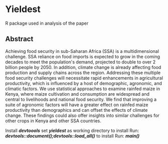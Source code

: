 ﻿# Yieldest

R package used in analysis of the paper


## Abstract

Achieving food security in sub-Saharan Africa (SSA) is a multidimensional challenge. SSA reliance on food imports is expected to grow in the coming decades to meet the population's demand, projected to double to over 2 billion people by 2050. In addition, climate change is already affecting food production and supply chains across the region. Addressing these multiple food security challenges will necessitate rapid enhancements in agricultural productivity, which is influenced by a host of demographic, agronomic, and climatic factors. We use statistical approaches to examine rainfed maize in Kenya, where maize cultivation and consumption are widespread and central to livelihoods and national food security. We find that improving a suite of agronomic factors will have a greater effect on rainfed maize productivity than demographics and can offset the effects of climate change. These findings could also offer insights into similar challenges for other crops in Kenya and other SSA countries.

Install ***devtoools***
set ***yieldest*** as working directory to install
Run: ***devtools::document();devtools::load_all()***  to install
Run: ***main()***
